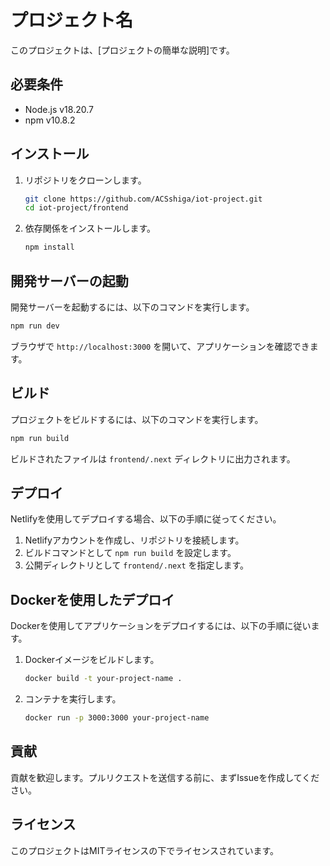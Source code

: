 # プロジェクト名

このプロジェクトは、[プロジェクトの簡単な説明]です。

## 必要条件

- Node.js v18.20.7
- npm v10.8.2

## インストール

1. リポジトリをクローンします。

   ```bash
   git clone https://github.com/ACSshiga/iot-project.git
   cd iot-project/frontend
   ```

2. 依存関係をインストールします。

   ```bash
   npm install
   ```

## 開発サーバーの起動

開発サーバーを起動するには、以下のコマンドを実行します。

```bash
npm run dev
```

ブラウザで `http://localhost:3000` を開いて、アプリケーションを確認できます。

## ビルド

プロジェクトをビルドするには、以下のコマンドを実行します。

```bash
npm run build
```

ビルドされたファイルは `frontend/.next` ディレクトリに出力されます。

## デプロイ

Netlifyを使用してデプロイする場合、以下の手順に従ってください。

1. Netlifyアカウントを作成し、リポジトリを接続します。
2. ビルドコマンドとして `npm run build` を設定します。
3. 公開ディレクトリとして `frontend/.next` を指定します。

## Dockerを使用したデプロイ

Dockerを使用してアプリケーションをデプロイするには、以下の手順に従います。

1. Dockerイメージをビルドします。

   ```bash
   docker build -t your-project-name .
   ```

2. コンテナを実行します。

   ```bash
   docker run -p 3000:3000 your-project-name
   ```

## 貢献

貢献を歓迎します。プルリクエストを送信する前に、まずIssueを作成してください。

## ライセンス

このプロジェクトはMITライセンスの下でライセンスされています。